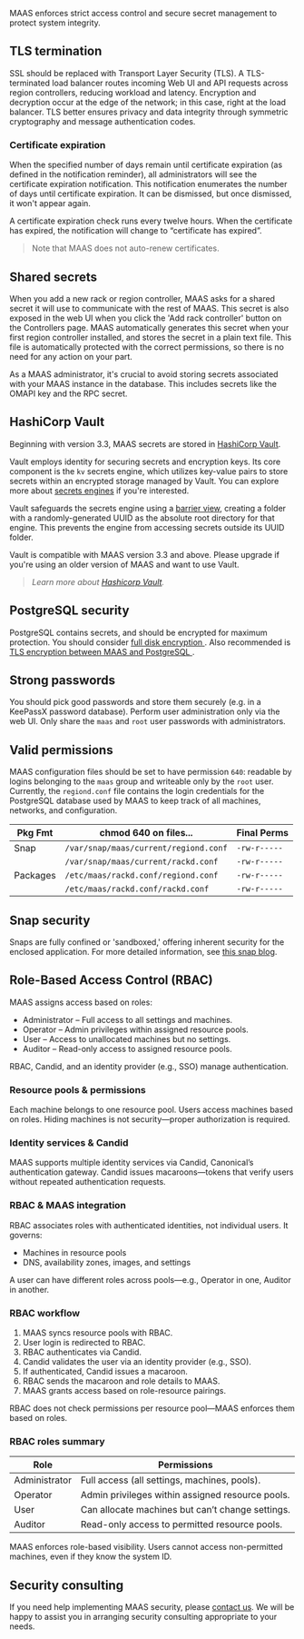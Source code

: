 MAAS enforces strict access control and secure secret management to protect system integrity.

## TLS termination

SSL should be replaced with Transport Layer Security (TLS).  A TLS-terminated load balancer routes incoming Web UI and API requests across region controllers, reducing workload and latency.  Encryption and decryption occur at the edge of the network; in this case, right at the load balancer. TLS better ensures privacy and data integrity through symmetric cryptography and message authentication codes.

### Certificate expiration

When the specified number of days remain until certificate expiration (as defined in the notification reminder), all administrators will see the certificate expiration notification. This notification enumerates the number of days until certificate expiration. It can be dismissed, but once dismissed, it won't appear again.

A certificate expiration check runs every twelve hours. When the certificate has expired, the notification will change to “certificate has expired”.

> Note that MAAS does not auto-renew certificates.

## Shared secrets

When you add a new rack or region controller, MAAS asks for a shared secret it will use to communicate with the rest of MAAS. This secret is also exposed in the web UI when you click the 'Add rack controller' button on the Controllers page. MAAS automatically generates this secret when your first region controller installed, and stores the secret in a plain text file. This file is automatically protected with the correct permissions, so there is no need for any action on your part.

As a MAAS administrator, it's crucial to avoid storing secrets associated with your MAAS instance in the database. This includes secrets like the OMAPI key and the RPC secret.

## HashiCorp Vault

Beginning with version 3.3, MAAS secrets are stored in [HashiCorp Vault](https://www.hashicorp.com/products/vault). 

Vault employs identity for securing secrets and encryption keys. Its core component is the `kv` secrets engine, which utilizes key-value pairs to store secrets within an encrypted storage managed by Vault. You can explore more about [secrets engines](https://developer.hashicorp.com/vault/docs/secrets) if you're interested.

Vault safeguards the secrets engine using a [barrier view](https://developer.hashicorp.com/vault/docs/secrets#barrier-view), creating a folder with a randomly-generated UUID as the absolute root directory for that engine. This prevents the engine from accessing secrets outside its UUID folder.

Vault is compatible with MAAS version 3.3 and above. Please upgrade if you're using an older version of MAAS and want to use Vault.

> *Learn more about [Hashicorp Vault](https://developer.hashicorp.com/vault/docs).*  

## PostgreSQL security

PostgreSQL contains secrets, and should be encrypted for maximum protection. You should consider [full disk encryption ](https://help.ubuntu.com/community/Full_Disk_Encryption_Howto_2019). Also recommended is [TLS encryption between MAAS and PostgreSQL ](https://www.postgresql.org/docs/current/ssl-tcp.html).

## Strong passwords

You should pick good passwords and store them securely (e.g. in a KeePassX password database). Perform user administration only via the web UI. Only share the `maas` and `root` user passwords with administrators.

## Valid permissions

MAAS configuration files should be set to have permission `640`: readable by logins belonging to the `maas` group and writeable only by the `root` user. Currently, the `regiond.conf` file contains the login credentials for the PostgreSQL database used by MAAS to keep track of all machines, networks, and configuration.

| Pkg Fmt  | chmod 640 on files...                | Final Perms  |
|----------|---------------------------------------|--------------|
| Snap     | `/var/snap/maas/current/regiond.conf` | `-rw-r-----` |
|          | `/var/snap/maas/current/rackd.conf`   | `-rw-r-----` |
| Packages | `/etc/maas/rackd.conf/regiond.conf`   | `-rw-r-----` |
|          | `/etc/maas/rackd.conf/rackd.conf`     | `-rw-r-----` | 

## Snap security

Snaps are fully confined or 'sandboxed,' offering inherent security for the enclosed application. For more detailed information, see [this snap blog](https://snapcraft.io/blog/where-eagles-snap-a-closer-look).

## Role-Based Access Control (RBAC)  

MAAS assigns access based on roles:  
- Administrator – Full access to all settings and machines.  
- Operator – Admin privileges within assigned resource pools.  
- User – Access to unallocated machines but no settings.  
- Auditor – Read-only access to assigned resource pools.  

RBAC, Candid, and an identity provider (e.g., SSO) manage authentication.  

### Resource pools & permissions  

Each machine belongs to one resource pool. Users access machines based on roles. Hiding machines is not security—proper authorization is required.  

### Identity services & Candid  

MAAS supports multiple identity services via Candid, Canonical’s authentication gateway. Candid issues macaroons—tokens that verify users without repeated authentication requests.  

### RBAC & MAAS integration  

RBAC associates roles with authenticated identities, not individual users. It governs:  
- Machines in resource pools  
- DNS, availability zones, images, and settings  

A user can have different roles across pools—e.g., Operator in one, Auditor in another.  

### RBAC workflow  

1. MAAS syncs resource pools with RBAC.  
2. User login is redirected to RBAC.  
3. RBAC authenticates via Candid.  
4. Candid validates the user via an identity provider (e.g., SSO).  
5. If authenticated, Candid issues a macaroon.  
6. RBAC sends the macaroon and role details to MAAS.  
7. MAAS grants access based on role-resource pairings.  

RBAC does not check permissions per resource pool—MAAS enforces them based on roles.  

### RBAC roles summary  

| Role        | Permissions |
|------------|-------------|
| Administrator | Full access (all settings, machines, pools). |
| Operator | Admin privileges within assigned resource pools. |
| User | Can allocate machines but can’t change settings. |
| Auditor | Read-only access to permitted resource pools. |

MAAS enforces role-based visibility. Users cannot access non-permitted machines, even if they know the system ID.

## Security consulting

If you need help implementing MAAS security, please [contact us](https://maas.io/docs/how-to-contact-us). We will be happy to assist you in arranging security consulting appropriate to your needs.

